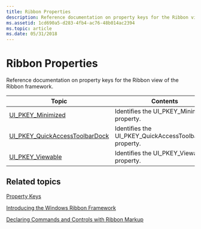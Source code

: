 ```yaml
---
title: Ribbon Properties
description: Reference documentation on property keys for the Ribbon view of the Ribbon framework.
ms.assetid: 1cd690a5-d283-4fb4-ac76-48b014ac2394
ms.topic: article
ms.date: 05/31/2018
---
```


# Ribbon Properties

Reference documentation on property keys for the Ribbon view of the Ribbon framework.



| Topic                                                                                                    | Contents                                                             |
|----------------------------------------------------------------------------------------------------------|----------------------------------------------------------------------|
| [UI\_PKEY\_Minimized](windowsribbon-reference-properties-uipkey-minimized.md)                           | Identifies the UI\_PKEY\_Minimized property.<br/>              |
| [UI\_PKEY\_QuickAccessToolbarDock](windowsribbon-reference-properties-uipkey-quickaccesstoolbardock.md) | Identifies the UI\_PKEY\_QuickAccessToolbarDock property.<br/> |
| [UI\_PKEY\_Viewable](windowsribbon-reference-properties-uipkey-viewable.md)                             | Identifies the UI\_PKEY\_Viewable property.<br/>               |



 

## Related topics

<dl> <dt>

[Property Keys](windowsribbon-reference-properties.md)
</dt> <dt>

[Introducing the Windows Ribbon Framework](windowsribbon-introduction.md)
</dt> <dt>

[Declaring Commands and Controls with Ribbon Markup](windowsribbon-schema.md)
</dt> </dl>

 

 





